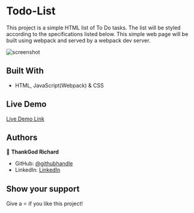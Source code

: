 # Todo-List

This project is a simple HTML list of To Do tasks. The list will be styled according to the specifications listed below. This simple web page will be built using webpack and served by a webpack dev server.

![screenshot](screenshots/screenshot1.png)

## Built With

- HTML, JavaScript(Webpack) & CSS

## Live Demo

[Live Demo Link](https://thangodr.github.io/todolist/)


## Authors

👤 **ThankGod Richard**

- GitHub: [@githubhandle](https://github.com/thankgodr)
- LinkedIn: [LinkedIn](http://www.linkedin.com/in/thankgodr)

## Show your support

Give a ⭐️ if you like this project!
